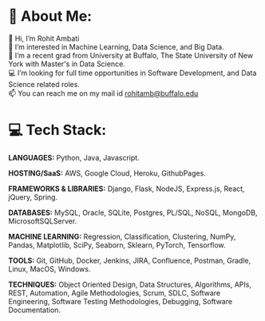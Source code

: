 # 💫 About Me:

👋 Hi, I’m Rohit Ambati<br>👀 I’m interested in Machine Learning, Data Science, and Big Data.<br>🌱 I’m a recent grad from University at Buffalo, The State University of New York with Master's in Data Science.<br>💻 I’m looking for full time opportunities in Software Development, and Data Science related roles.<br>📫 You can reach me on my mail id rohitamb@buffalo.edu

# 💻 Tech Stack:

<B>LANGUAGES:</B> Python, Java, Javascript.

<B>HOSTING/SaaS:</B> AWS, Google Cloud, Heroku, GithubPages.

<B>FRAMEWORKS & LIBRARIES:</B> Django, Flask, NodeJS, Express.js, React, jQuery, Spring.

<B>DATABASES:</B> MySQL, Oracle, SQLite, Postgres, PL/SQL, NoSQL, MongoDB, MicrosoftSQLServer.

<B>MACHINE LEARNING:</B> Regression, Classification, Clustering, NumPy, Pandas, Matplotlib, SciPy, Seaborn, Sklearn, PyTorch, Tensorflow.

<B>TOOLS:</B> Git, GitHub, Docker, Jenkins, JIRA, Confluence, Postman, Gradle, Linux, MacOS, Windows.

<B>TECHNIQUES:</B> Object Oriented Design, Data Structures, Algorithms, APIs, REST, Automation, Agile Methodologies, Scrum, SDLC, Software Engineering, Software Testing Methodologies, Debugging, Software Documentation.


